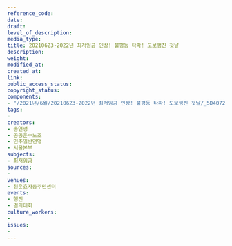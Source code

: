 ```yaml
---
reference_code: 
date: 
draft: 
level_of_description: 
media_type: 
title: 20210623-2022년 최저임금 인상! 불평등 타파! 도보행진 첫날
description: 
weight: 
modified_at: 
created_at: 
link: 
public_access_status: 
copyright_status: 
components:
- "/2021년/6월/20210623-2022년 최저임금 인상! 불평등 타파! 도보행진 첫날/_5D40720.jpg"
tags:
- 
creators:
- 총연맹
- 공공운수노조
- 민주일반연맹
- 서울본부
subjects:
- 최저임금
sources:
- 
venues:
- 청운효자동주민센터
events:
- 행진
- 결의대회
culture_workers:
- 
issues:
- 
---
```

